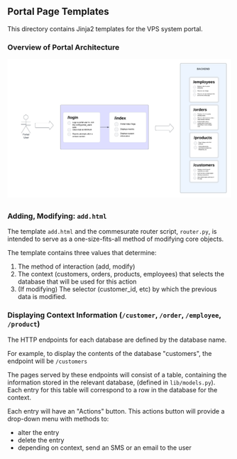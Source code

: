 ## Portal Page Templates

This directory contains Jinja2 templates for the VPS system portal.

### Overview of Portal Architecture

![portal-arch](../etc/portal-diagram.png)

## 

### Adding, Modifying: `add.html`

The template `add.html` and the commesurate router script, `router.py`, is intended 
to serve as a one-size-fits-all method of modifying core objects.

The template contains three values that determine:
1. The method of interaction (add, modify)
2. The context (customers, orders, products, employees) that selects the database that will be used for this action
3. (If modifying) The selector (customer_id, etc) by which the previous data is modified.

### Displaying Context Information (`/customer`, `/order`, `/employee`, `/product`)

The HTTP endpoints for each database are defined by the database name.

For example, to display the contents of the database "customers", the endpoint will be `/customers`

The pages served by these endpoints will consist of a table, containing the information stored in the relevant database,
(defined in `lib/models.py`). Each entry for this table will correspond to a row in the database for the context. 

Each entry will have an "Actions" button. This actions button will provide a drop-down menu with 
methods to:
- alter the entry
- delete the entry
- depending on context, send an SMS or an email to the user


